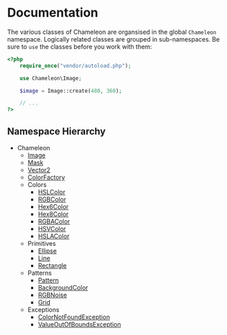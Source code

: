 # Documentation
The various classes of Chameleon are organsised in the global `Chameleon` namespace.
Logically related classes are grouped in sub-namespaces. Be sure to `use` the classes before
you work with them:

```php
<?php
    require_once("vendor/autoload.php");

    use Chameleon\Image;

    $image = Image::create(480, 360);

    // ...
?>
```

## Namespace Hierarchy
* Chameleon
    * [Image](./Image)
    * [Mask](./Mask)
    * [Vector2](Vector2)
    * [ColorFactory](Chameleon-ColorFactory.md)
    * Colors
        * [HSLColor](Chameleon-Colors-HSLColor.md)
        * [RGBColor](Chameleon-Colors-RGBColor.md)
        * [Hex6Color](Chameleon-Colors-Hex6Color.md)
        * [Hex8Color](Chameleon-Colors-Hex8Color.md)
        * [RGBAColor](Chameleon-Colors-RGBAColor.md)
        * [HSVColor](Chameleon-Colors-HSVColor.md)
        * [HSLAColor](Chameleon-Colors-HSLAColor.md)
    * Primitives
        * [Ellipse](Chameleon-Primitives-Ellipse.md)
        * [Line](Chameleon-Primitives-Line.md)
        * [Rectangle](Chameleon-Primitives-Rectangle.md)
    * Patterns
        * [Pattern](Chameleon-Patterns-Pattern.md)
        * [BackgroundColor](Chameleon-Patterns-BackgroundColor.md)
        * [RGBNoise](Chameleon-Patterns-RGBNoise.md)
        * [Grid](Chameleon-Patterns-Grid.md)
    * Exceptions
        * [ColorNotFoundException](Chameleon-Exceptions-ColorNotFoundException.md)
        * [ValueOutOfBoundsException](Chameleon-Exceptions-ValueOutOfBoundsException.md)

